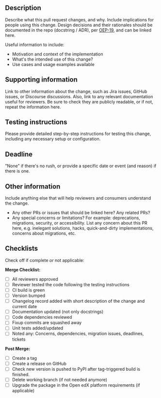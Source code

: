 <!--

Please give your pull request a short but descriptive title.
Use conventional commits to separate and summarize commits logically:
https://open-edx-proposals.readthedocs.io/en/latest/oep-0051-bp-conventional-commits.html

Use this template as a guide. Omit sections that don't apply.
You may link to information rather than copy it, but only if the link is publicly readable.
If the linked information must be private (because it contains secrets), clearly label the link as private.

-->

## Description

Describe what this pull request changes, and why. Include implications for people using this change.
Design decisions and their rationales should be documented in the repo (docstring / ADR), per
[OEP-19](https://open-edx-proposals.readthedocs.io/en/latest/oep-0019-bp-developer-documentation.html), and can be
linked here.

Useful information to include:

- Motivation and context of the implementation
- What's the intended use of this change?
- Use cases and usage examples available

## Supporting information

Link to other information about the change, such as Jira issues, GitHub issues, or Discourse discussions. Also, link to any relevant documentation useful for reviewers.
Be sure to check they are publicly readable, or if not, repeat the information here.

## Testing instructions

Please provide detailed step-by-step instructions for testing this change, including any necessary setup or configuration.

## Deadline

"None" if there's no rush, or provide a specific date or event (and reason) if there is one.

## Other information

Include anything else that will help reviewers and consumers understand the change.

- Any other PRs or issues that should be linked here? Any related PRs?
- Any special concerns or limitations? For example: deprecations, migrations, security, or accessibility. List any concern about this PR here, e.g. inelegant solutions, hacks, quick-and-dirty implementations, concerns about migrations, etc.

## Checklists

Check off if complete *or* not applicable:

**Merge Checklist:**
- [ ] All reviewers approved
- [ ] Reviewer tested the code following the testing instructions
- [ ] CI build is green
- [ ] Version bumped
- [ ] Changelog record added with short description of the change and current date
- [ ] Documentation updated (not only docstrings)
- [ ] Code dependencies reviewed
- [ ] Fixup commits are squashed away
- [ ] Unit tests added/updated
- [ ] Noted any: Concerns, dependencies, migration issues, deadlines, tickets

**Post Merge:**
- [ ] Create a tag
- [ ] Create a release on GitHub
- [ ] Check new version is pushed to PyPI after tag-triggered build is
      finished.
- [ ] Delete working branch (if not needed anymore)
- [ ] Upgrade the package in the Open edX platform requirements (if applicable)

